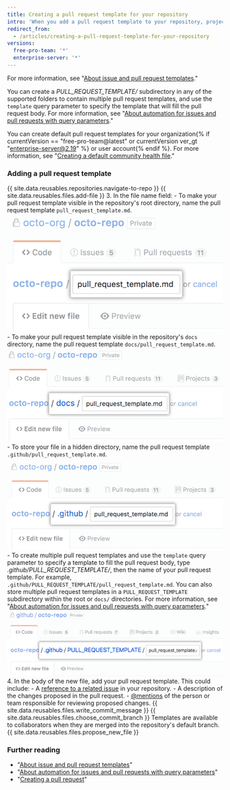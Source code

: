 ```yaml
---
title: Creating a pull request template for your repository
intro: 'When you add a pull request template to your repository, project contributors will automatically see the template''s contents in the pull request body.'
redirect_from:
  - /articles/creating-a-pull-request-template-for-your-repository
versions:
  free-pro-team: '*'
  enterprise-server: '*'
---
```


For more information, see "[About issue and pull request templates](/articles/about-issue-and-pull-request-templates)."

You can create a *PULL_REQUEST_TEMPLATE/* subdirectory in any of the supported folders to contain multiple pull request templates, and use the `template` query parameter to specify the template that will fill the pull request body. For more information, see "[About automation for issues and pull requests with query parameters](/articles/about-automation-for-issues-and-pull-requests-with-query-parameters)."

You can create default pull request templates for your organization{% if currentVersion == "free-pro-team@latest" or currentVersion ver_gt "enterprise-server@2.19" %} or user account{% endif %}. For more information, see "[Creating a default community health file](/github/building-a-strong-community/creating-a-default-community-health-file)."

### Adding a pull request template

{{ site.data.reusables.repositories.navigate-to-repo }}
{{ site.data.reusables.files.add-file }}
3. In the file name field:
    -  To make your pull request template visible in the repository's root directory, name the pull request template `pull_request_template.md`.
  ![New pull request template name in root directory](/assets/images/help/repository/pr-template-file-name.png)
    - To make your pull request template visible in the repository's `docs` directory, name the pull request template `docs/pull_request_template.md`.
  ![New pull request template in docs directory](/assets/images/help/repository/pr-template-file-name-docs.png)
    - To store your file in a hidden directory, name the pull request template `.github/pull_request_template.md`.
  ![New pull request template in hidden directory](/assets/images/help/repository/pr-template-hidden-directory.png)
    - To create multiple pull request templates and use the `template` query parameter to specify a template to fill the pull request body, type *.github/PULL_REQUEST_TEMPLATE/*, then the name of your pull request template. For example, `.github/PULL_REQUEST_TEMPLATE/pull_request_template.md`. You can also store multiple pull request templates in a `PULL_REQUEST_TEMPLATE` subdirectory within the root or `docs/` directories. For more information, see "[About automation for issues and pull requests with query parameters](/articles/about-automation-for-issues-and-pull-requests-with-query-parameters)."
  ![New multiple pull request template in hidden directory](/assets/images/help/repository/pr-template-multiple-hidden-directory.png)
4. In the body of the new file, add your pull request template. This could include:
    - A [reference to a related issue](/articles/basic-writing-and-formatting-syntax/#referencing-issues-and-pull-requests) in your repository.
    - A description of the changes proposed in the pull request.
    - [@mentions](/articles/basic-writing-and-formatting-syntax/#mentioning-people-and-teams) of the person or team responsible for reviewing proposed changes.
{{ site.data.reusables.files.write_commit_message }}
{{ site.data.reusables.files.choose_commit_branch }} Templates are available to collaborators when they are merged into the repository's default branch.
{{ site.data.reusables.files.propose_new_file }}

### Further reading

- "[About issue and pull request templates](/articles/about-issue-and-pull-request-templates)"
- "[About automation for issues and pull requests with query parameters](/articles/about-automation-for-issues-and-pull-requests-with-query-parameters)"
- "[Creating a pull request](/articles/creating-a-pull-request)"
